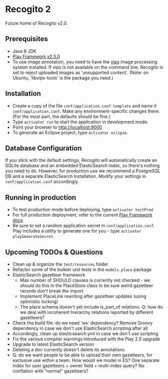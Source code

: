 # Recogito 2

Future home of Recogito v2.0.

## Prerequisites

* Java 8 JDK
* [Play Framework v2.5.0](https://www.playframework.com/download)
* To use image annotation, you need to have the [vips](http://www.vips.ecs.soton.ac.uk/) image
  processing system installed. If vips is not available on the command line, Recogito is set to
  reject uploaded images as 'unsupported content'. (Note: on Ubuntu, 'libvips-tools' is the
  package you need.)

## Installation

* Create a copy of the file `conf/application.conf.template` and name it `conf/application.conf`.
  Make any environment-specific changes there. (For the most part, the defaults should be fine.)
* Type `activator run` to start the application in development mode.
* Point your browser to [http://localhost:9000](http://localhost:9000)
* To generate an Eclipse project, type `activator eclipse`.

## Database Configuration

If you stick with the default settings, Recogito will automatically create an SQLite database and
an embedded ElasticSearch index, so there's nothing you need to do. However, for production use
we recommend a PostgreSQL DB and a separate ElasticSearch installation. Modify your settings in
`conf/application.conf` accordingly.

## Running in production

* To test production mode before deploying, type `activator testProd`
* For full production deployment, refer to the current [Play Framework
  docs](https://www.playframework.com/documentation/2.5.x/Production)
* Be sure to set a random application secret in `conf/application.conf`. Play includes a utility
  to generate one for you - type `activator playGenerateSecret`.

## Upcoming TODOs & Questions

* Clean up & organize the `test/resources` folder
* Refactor some of the bulkier unit tests in the `models.place` package
* ElasticSearch gazetteer framework
  * Max number of SHOULD clauses is currently not checked - we should do this in the PlaceStore
    class to be sure weird gazetteer records don't break the import
  * Implement PlaceLink rewriting after gazetteer updates (using optimistic locking)
  * The place schema doesn't yet include is_part_of relations. Q: how do we deal with
    incoherent hierarchy relations reported by different gazetteers?
* Check the build file: do we need 'ws' dependency? Remove Groovy dependency in case we don't use
  ElasticSearch scripting after all
* Accordingly, clean up elasticsearch.yml in case we don't use scripting
* Fix the various compiler warnings introduced with the Play 2.5 upgrade
* Upgrade to latest ElasticSearch version
* Deleting a doc currently doesn't delete its annotations
* Q: do we want people to be able to upload their own gazetteers, for exclusive use within a team.
  How would we model in ES? One separate index for user gazetteers + owner field + multi-index
  query? No conflation with "normal" gazetteers?
